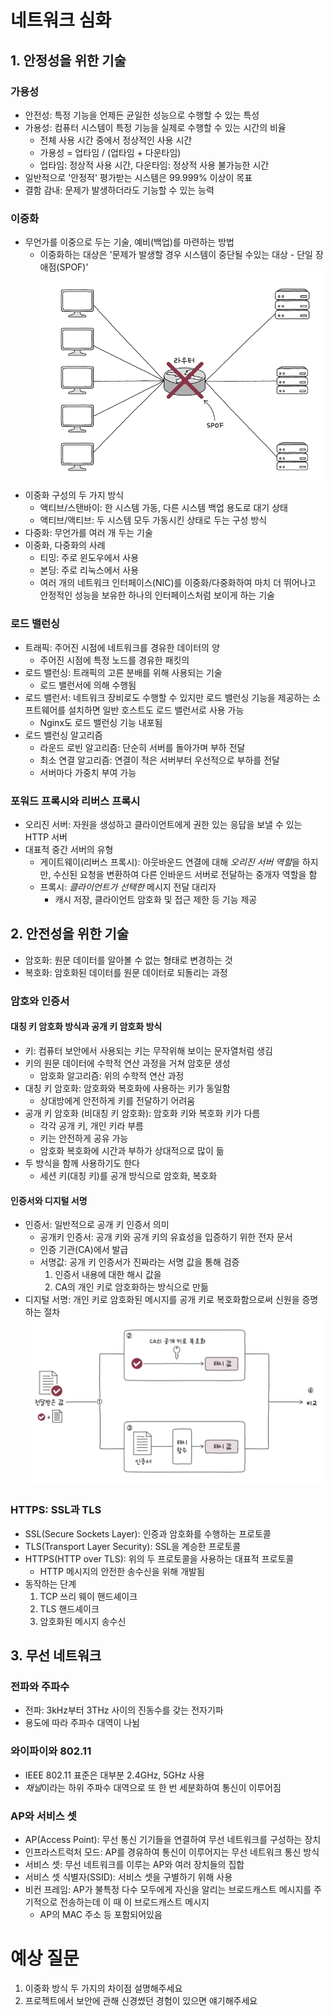 # 네트워크 심화
## 1. 안정성을 위한 기술
### 가용성
- 안전성: 특정 기능을 언제든 균일한 성능으로 수행할 수 있는 특성
- 가용성: 컴퓨터 시스템이 특정 기능을 실제로 수행할 수 있는 시간의 비율
	- 전체 사용 시간 중에서 정상적인 사용 시간
	- 가용성 = 업타임 / (업타임 + 다운타임)
	- 업타임: 정상적 사용 시간, 다운타임: 정상적 사용 불가능한 시간
- 일반적으로 '안정적' 평가받는 시스템은 99.999% 이상이 목표
- 결함 감내: 문제가 발생하더라도 기능할 수 있는 능력
### 이중화
- 무언가를 이중으로 두는 기술, 예비(백업)를 마련하는 방법
	- 이중화하는 대상은 '문제가 발생할 경우 시스템이 중단될 수있는 대상 - 단일 장애점(SPOF)'
![](../../img/250131_1.png)
- 이중화 구성의 두 가지 방식
	- 액티브/스탠바이: 한 시스템 가동, 다른 시스템 백업 용도로 대기 상태
	- 액티브/액티브: 두 시스템 모두 가동시킨 상태로 두는 구성 방식
- 다중화: 무언가를 여러 개 두는 기술
- 이중화, 다중화의 사례
	- 티밍: 주로 윈도우에서 사용
	- 본딩: 주로 리눅스에서 사용
	- 여러 개의 네트워크 인터페이스(NIC)를 이중화/다중화하여 마치 더 뛰어나고 안정적인 성능을 보유한 하나의 인터페이스처럼 보이게 하는 기술
### 로드 밸런싱
- 트래픽: 주어진 시점에 네트워크를 경유한 데이터의 양
	- 주어진 시점에 특정 노드를 경유한 패킷의 
- 로드 밸런싱: 트래픽의 고른 분배를 위해 사용되는 기술
	- 로드 밸런서에 의해 수행됨
- 로드 밸런서: 네트워크 장비로도 수행할 수 있지만 로드 밸런싱 기능을 제공하는 소프트웨어를 설치하면 일반 호스트도 로드 밸런서로 사용 가능
	- Nginx도 로드 밸런싱 기능 내포됨
- 로드 밸런싱 알고리즘
	- 라운드 로빈 알고리즘: 단순히 서버를 돌아가며 부하 전달
	- 최소 연결 알고리즘: 연결이 적은 서버부터 우선적으로 부하를 전달
	- 서버마다 가중치 부여 가능
### 포워드 프록시와 리버스 프록시
- 오리진 서버: 자원을 생성하고 클라이언트에게 권한 있는 응답을 보낼 수 있는 HTTP 서버
- 대표적 중간 서버의 유형
	- 게이트웨이(리버스 프록시): 아웃바운드 연결에 대해 *오리진 서버 역할*을 하지만, 수신된 요청을 변환하여 다른 인바운드 서버로 전달하는 중개자 역할을 함
	- 프록시: *클라이언트가 선택한* 메시지 전달 대리자
		- 캐시 저장, 클라이언트 암호화 및 접근 제한 등 기능 제공
## 2. 안전성을 위한 기술
- 암호화: 원문 데이터를 알아볼 수 없는 형태로 변경하는 것
- 복호화: 암호화된 데이터를 원문 데이터로 되돌리는 과정
### 암호와 인증서
#### 대칭 키 암호화 방식과 공개 키 암호화 방식
- 키: 컴퓨터 보안에서 사용되는 키는 무작위해 보이는 문자열처럼 생김
- 키의 원문 데이터에 수학적 연산 과정을 거쳐 암호문 생성
	- 암호화 알고리즘: 위의 수학적 연산 과정
- 대칭 키 암호화: 암호화와 복호화에 사용하는 키가 동일함
	- 상대방에게 안전하게 키를 전달하기 어려움
- 공개 키 암호화 (비대칭 키 암호화): 암호화 키와 복호화 키가 다름
	- 각각 공개 키, 개인 키라 부름
	- 키는 안전하게 공유 가능
	- 암호화 복호화에 시간과 부하가 상대적으로 많이 듦
- 두 방식을 함께 사용하기도 한다
	- 세션 키(대칭 키)를 공개 방식으로 암호화, 복호화
#### 인증서와 디지털 서명
- 인증서: 일반적으로 공개 키 인증서 의미
	- 공개키 인증서: 공개 키와 공개 키의 유효성을 입증하기 위한 전자 문서
	- 인증 기관(CA)에서 발급
	- 서명값: 공개 키 인증서가 진짜라는 서명 값을 통해 검증
		1. 인증서 내용에 대한 해시 값을
		2. CA의 개인 키로 암호화하는 방식으로 만듦
- 디지털 서명: 개인 키로 암호화된 메시지를 공개 키로 복호화함으로써 신원을 증명하는 절차
![](../../img/250131_2.png)
### HTTPS: SSL과 TLS
- SSL(Secure Sockets Layer): 인증과 암호화를 수행하는 프로토콜
- TLS(Transport Layer Security): SSL을 계승한 프로토콜
- HTTPS(HTTP over TLS): 위의 두 프로토콜을 사용하는 대표적 프로토콜
	- HTTP 메시지의 안전한 송수신을 위해 개발됨
- 동작하는 단계
	1. TCP 쓰리 웨이 핸드셰이크
	2. TLS 핸드셰이크
	3. 암호화된 메시지 송수신
## 3. 무선 네트워크
### 전파와 주파수
- 전파: 3kHz부터 3THz 사이의 진동수를 갖는 전자기파
- 용도에 따라 주파수 대역이 나뉨
### 와이파이와 802.11
- IEEE 802.11 표준은 대부분 2.4GHz, 5GHz 사용
- *채널*이라는 하위 주파수 대역으로 또 한 번 세분화하여 통신이 이루어짐
### AP와 서비스 셋
- AP(Access Point): 무선 통신 기기들을 연결하여 무선 네트워크를 구성하는 장치
- 인프라스트럭처 모드: AP를 경유하여 통신이 이루어지는 무선 네트워크 통신 방식
- 서비스 셋: 무선 네트워크를 이루는 AP와 여러 장치들의 집합
- 서비스 셋 식별자(SSID): 서비스 셋을 구별하기 위해 사용
- 비컨 프레임: AP가 불특정 다수 모두에게 자신을 알리는 브로드캐스트 메시지를 주기적으로 전송하는데 이 때 이 브로드캐스트 메시지
	- AP의 MAC 주소 등 포함되어있음
# 예상 질문
1. 이중화 방식 두 가지의 차이점 설명해주세요
2. 프로젝트에서 보안에 관해 신경썼던 경험이 있으면 얘기해주세요
